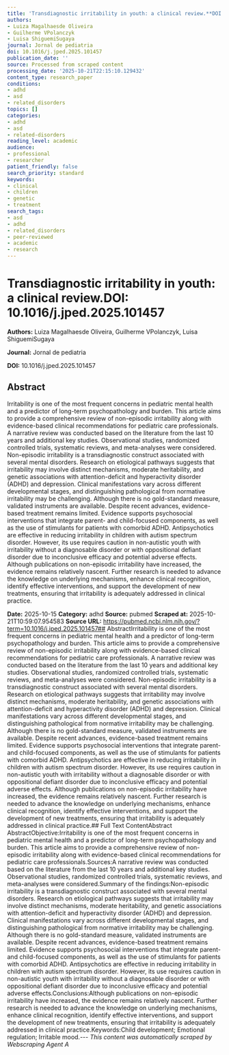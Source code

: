 ```yaml
---
title: 'Transdiagnostic irritability in youth: a clinical review.**DOI:** 10.1016/j.jped.2025.101457'
authors:
- Luiza Magalhaesde Oliveira
- Guilherme VPolanczyk
- Luisa ShiguemiSugaya
journal: Jornal de pediatria
doi: 10.1016/j.jped.2025.101457
publication_date: ''
source: Processed from scraped content
processing_date: '2025-10-21T22:15:10.129432'
content_type: research_paper
conditions:
- adhd
- asd
- related_disorders
topics: []
categories:
- adhd
- asd
- related-disorders
reading_level: academic
audience:
- professional
- researcher
patient_friendly: false
search_priority: standard
keywords:
- clinical
- children
- genetic
- treatment
search_tags:
- asd
- adhd
- related_disorders
- peer-reviewed
- academic
- research
---
```


# Transdiagnostic irritability in youth: a clinical review.**DOI:** 10.1016/j.jped.2025.101457

**Authors:** Luiza Magalhaesde Oliveira, Guilherme VPolanczyk, Luisa ShiguemiSugaya

**Journal:** Jornal de pediatria

**DOI:** 10.1016/j.jped.2025.101457

## Abstract

Irritability is one of the most frequent concerns in pediatric mental health and a predictor of long-term psychopathology and burden. This article aims to provide a comprehensive review of non-episodic irritability along with evidence-based clinical recommendations for pediatric care professionals.
A narrative review was conducted based on the literature from the last 10 years and additional key studies. Observational studies, randomized controlled trials, systematic reviews, and meta-analyses were considered.
Non-episodic irritability is a transdiagnostic construct associated with several mental disorders. Research on etiological pathways suggests that irritability may involve distinct mechanisms, moderate heritability, and genetic associations with attention-deficit and hyperactivity disorder (ADHD) and depression. Clinical manifestations vary across different developmental stages, and distinguishing pathological from normative irritability may be challenging. Although there is no gold-standard measure, validated instruments are available. Despite recent advances, evidence-based treatment remains limited. Evidence supports psychosocial interventions that integrate parent- and child-focused components, as well as the use of stimulants for patients with comorbid ADHD. Antipsychotics are effective in reducing irritability in children with autism spectrum disorder. However, its use requires caution in non-autistic youth with irritability without a diagnosable disorder or with oppositional defiant disorder due to inconclusive efficacy and potential adverse effects.
Although publications on non-episodic irritability have increased, the evidence remains relatively nascent. Further research is needed to advance the knowledge on underlying mechanisms, enhance clinical recognition, identify effective interventions, and support the development of new treatments, ensuring that irritability is adequately addressed in clinical practice.

**Date:** 2025-10-15
**Category:** adhd
**Source:** pubmed
**Scraped at:** 2025-10-21T10:59:07.954583
**Source URL:** https://pubmed.ncbi.nlm.nih.gov/?term=10.1016/j.jped.2025.101457## AbstractIrritability is one of the most frequent concerns in pediatric mental health and a predictor of long-term psychopathology and burden. This article aims to provide a comprehensive review of non-episodic irritability along with evidence-based clinical recommendations for pediatric care professionals.
A narrative review was conducted based on the literature from the last 10 years and additional key studies. Observational studies, randomized controlled trials, systematic reviews, and meta-analyses were considered.
Non-episodic irritability is a transdiagnostic construct associated with several mental disorders. Research on etiological pathways suggests that irritability may involve distinct mechanisms, moderate heritability, and genetic associations with attention-deficit and hyperactivity disorder (ADHD) and depression. Clinical manifestations vary across different developmental stages, and distinguishing pathological from normative irritability may be challenging. Although there is no gold-standard measure, validated instruments are available. Despite recent advances, evidence-based treatment remains limited. Evidence supports psychosocial interventions that integrate parent- and child-focused components, as well as the use of stimulants for patients with comorbid ADHD. Antipsychotics are effective in reducing irritability in children with autism spectrum disorder. However, its use requires caution in non-autistic youth with irritability without a diagnosable disorder or with oppositional defiant disorder due to inconclusive efficacy and potential adverse effects.
Although publications on non-episodic irritability have increased, the evidence remains relatively nascent. Further research is needed to advance the knowledge on underlying mechanisms, enhance clinical recognition, identify effective interventions, and support the development of new treatments, ensuring that irritability is adequately addressed in clinical practice.## Full Text ContentAbstract AbstractObjective:Irritability is one of the most frequent concerns in pediatric mental health and a predictor of long-term psychopathology and burden. This article aims to provide a comprehensive review of non-episodic irritability along with evidence-based clinical recommendations for pediatric care professionals.Sources:A narrative review was conducted based on the literature from the last 10 years and additional key studies. Observational studies, randomized controlled trials, systematic reviews, and meta-analyses were considered.Summary of the findings:Non-episodic irritability is a transdiagnostic construct associated with several mental disorders. Research on etiological pathways suggests that irritability may involve distinct mechanisms, moderate heritability, and genetic associations with attention-deficit and hyperactivity disorder (ADHD) and depression. Clinical manifestations vary across different developmental stages, and distinguishing pathological from normative irritability may be challenging. Although there is no gold-standard measure, validated instruments are available. Despite recent advances, evidence-based treatment remains limited. Evidence supports psychosocial interventions that integrate parent- and child-focused components, as well as the use of stimulants for patients with comorbid ADHD. Antipsychotics are effective in reducing irritability in children with autism spectrum disorder. However, its use requires caution in non-autistic youth with irritability without a diagnosable disorder or with oppositional defiant disorder due to inconclusive efficacy and potential adverse effects.Conclusions:Although publications on non-episodic irritability have increased, the evidence remains relatively nascent. Further research is needed to advance the knowledge on underlying mechanisms, enhance clinical recognition, identify effective interventions, and support the development of new treatments, ensuring that irritability is adequately addressed in clinical practice.Keywords:Child development; Emotional regulation; Irritable mood.---
*This content was automatically scraped by Webscraping Agent A*